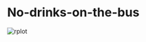 # No-drinks-on-the-bus

![rplot](https://user-images.githubusercontent.com/42674134/49283877-4b66b100-f4d6-11e8-8e8b-c8d8c16414c3.png)
